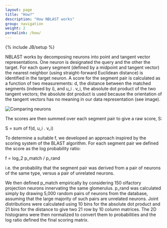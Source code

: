 ```yaml
---
layout: page
title: "How?"
description: "How NBLAST works"
group: navigation
weight: 2
permalink: /how/
---
```

{% include JB/setup %}

<link rel="stylesheet" href="//cdnjs.cloudflare.com/ajax/libs/KaTeX/0.2.0/katex.min.css">
<script src="//cdnjs.cloudflare.com/ajax/libs/KaTeX/0.2.0/katex.min.js"></script>

NBLAST works by decomposing neurons into point and tangent vector representations.
One neuron is designated the query and the other the target.
For each query segment (defined by a midpoint and tangent vector) the nearest neighbor (using straight-forward Euclidean distance) is identified in the target neuron.
A score for the segment pair is calculated as a function of two measurements: <span id="katexd">d</span>, the distance between the matched segments (indexed by <span id="katexi">i</span>), and <span id="katexdotprod">u_i . v_i</span>, the absolute dot product of the two tangent vectors; the absolute dot product is used because the orientation of the tangent vectors has no meaning in our data representation (see image).

![Comparing neurons](../images/neuron_comparison.png)

The scores are then summed over each segment pair to give a raw score, <span id="katexs">S</span>:
<p><span id="katexscore">S = sum of f(d, u_i . v_i)</span></p>
To determine a suitable <span id="katexf">f</span>, we developed an approach inspired by the scoring system of the BLAST algorithm.
For each segment pair we defined the score as the log probability ratio:
<p><span id="katexlogodds">f = log_2 p_match / p_rand</span></p>
i.e. the probability that the segment pair was derived from a pair of neurons of the same type, versus a pair of unrelated neurons.

We then defined <span id="katexpmatch">p_match</span> empirically by considering 150 olfactory projection neurons innervating the same glomerulus.
<span id="katexprand">p_rand</span> was calculated simply by drawing 5,000 random pairs of neurons from the database, assuming that the large majority of such pairs are unrelated neurons.
Joint distributions were calculated using 10 bins for the absolute dot product and 21 bins for the distance to give two 21 row by 10 column matrices.
The 2D histograms were then normalized to convert them to probabilities and the log ratio defined the final scoring matrix.

<script>
katex.render("d", katexd);
katex.render("i", katexi);
katex.render("|\\vec{u_i} \\cdot \\vec{v_i}|", katexdotprod);
katex.render("S", katexs);
katex.render("\\displaystyle S(\\text{query}, \\text{target}) = \\sum_{i=1}^{n} f(d_i, |\\vec{u_i} \\cdot \\vec{v_i}|).", katexscore);
katex.render("f", katexf);
katex.render("\\displaystyle f = \\log_2 \\frac{p_\\text{match}}{p_\\text{rand}},", katexlogodds);
katex.render("p_\\text{match}", katexpmatch);
katex.render("p_\\text{rand}", katexprand);
</script> 